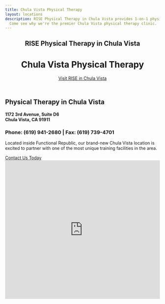 ```yaml
---
title: Chula Vista Physical Therapy
layout: locations
description: RISE Physical Therapy in Chula Vista provides 1-on-1 physical therapy treatment.
  Come see why we're the premier Chula Vista physical therapy clinic.
---
```


<!-- Chula Vista Location Page -->
  <header id="chula-vista">
    <div class="container">
      <div class="intro-text">
        <div><h2 class="intro-lead-in">RISE Physical Therapy in Chula Vista</h2></div>
        <div><h1 class="intro-heading">Chula Vista Physical Therapy</h1></div>
        <a href="#location-content" class="page-scroll btn btn-xl">Visit RISE in Chula Vista</a>
      </div>
    </div>
  </header>
  <section id="location-content">
    <div class="container">
      <div class="row">
        <div class="col-lg-6">
          <h2 class="section-heading">Physical Therapy in Chula Vista</h2>
          <h4 class="subheading">1172 3rd Avenue, Suite D6<br> Chula Vista, CA 91911</h4>
          <h3 class="section-subheading text-muted locations">Phone: (619) 941-2680 | Fax: (619) 739-4701</h3>
          <p class="text-muted">Located inside Functional Republic, our brand-new Chula Vista location is excited to partner with one of the most unique training facilities in the area.</p>
          <a href="#contact" class="page-scroll btn btn-xl" id="location-contact-btn">Contact Us Today</a>
        </div>
        <div class="col-lg-6">
          <iframe src="https://www.google.com/maps/embed?pb=!1m18!1m12!1m3!1d3360.809897296704!2d-117.07097778483471!3d32.6112492810225!2m3!1f0!2f0!3f0!3m2!1i1024!2i768!4f13.1!3m3!1m2!1s0x80d94e7d5c900001%3A0x8283515b39d0f50!2s1172%203rd%20Ave%20Ste%20D6%2C%20Chula%20Vista%2C%20CA%2091911!5e0!3m2!1sen!2sus!4v1615567183144!5m2!1sen!2sus" width="100%" height="450" frameborder="0" style="border:0" allowfullscreen></iframe>
        </div>
      </div>
    </div>
  </section>
